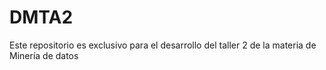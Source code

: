 # DMTA2
Este repositorio es exclusivo para el desarrollo del taller 2 de la materia de Minería de datos
